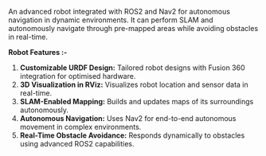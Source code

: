 An advanced robot integrated with ROS2 and Nav2 for autonomous navigation in dynamic environments. It can perform SLAM and autonomously navigate through pre-mapped areas while avoiding obstacles in real-time.

**Robot Features :-**
1. **Customizable URDF Design:** Tailored robot designs with Fusion 360 integration for optimised hardware. 
2. **3D Visualization in RViz:** Visualizes robot location and sensor data in real-time.
3. **SLAM-Enabled Mapping:** Builds and updates maps of its surroundings autonomously.
4. **Autonomous Navigation:** Uses Nav2 for end-to-end autonomous movement in complex environments.
5. **Real-Time Obstacle Avoidance:** Responds dynamically to obstacles using advanced ROS2 capabilities.
